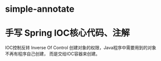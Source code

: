 # simple-annotate
# 手写 Spring IOC核心代码、注解


IOC控制反转 Inverse Of  Control 创建对象的权限，Java程序中需要用到的对象不再有程序自己创建，
而是交给IOC容器来创建。